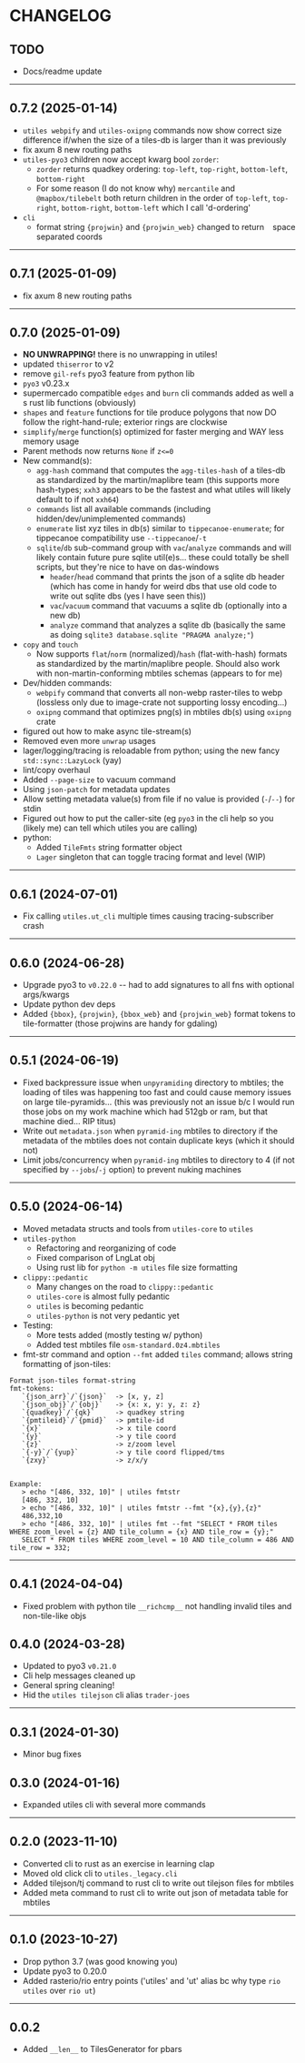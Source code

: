 # CHANGELOG

## TODO

- Docs/readme update

---

## 0.7.2 (2025-01-14)

- `utiles webpify` and `utiles-oxipng` commands now show correct size difference
  if/when the size of a tiles-db is larger than it was previously
- fix axum 8 new routing paths
- `utiles-pyo3` children now accept kwarg bool `zorder`:
  - `zorder` returns quadkey ordering: `top-left`, `top-right`, `bottom-left`,
    `bottom-right`
  - For some reason (I do not know why) `mercantile` and `@mapbox/tilebelt` both
    return children in the order of `top-left`, `top-right`, `bottom-right`,
    `bottom-left` which I call 'd-ordering'
- `cli`
  - format string `{projwin}` and `{projwin_web}` changed to return ` ` space separated coords

---

## 0.7.1 (2025-01-09)

- fix axum 8 new routing paths

---

## 0.7.0 (2025-01-09)

- **NO UNWRAPPING!** there is no unwrapping in utiles!
- updated `thiserror` to v2
- remove `gil-refs` pyo3 feature from python lib
- `pyo3` v0.23.x
- supermercado compatible `edges` and `burn` cli commands added as well a s rust
  lib functions (obviously)
- `shapes` and `feature` functions for tile produce polygons that now DO follow
  the right-hand-rule; exterior rings are clockwise
- `simplify`/`merge` function(s) optimized for faster merging and WAY less
  memory usage
- Parent methods now returns `None` if `z<=0`
- New command(s):
  - `agg-hash` command that computes the `agg-tiles-hash` of a tiles-db as
    standardized by the martin/maplibre team (this supports more hash-types;
    `xxh3` appears to be the fastest and what utiles will likely default to if
    not `xxh64`)
  - `commands` list all available commands (including hidden/dev/unimplemented
    commands)
  - `enumerate` list xyz tiles in db(s) similar to `tippecanoe-enumerate`; for
    tippecanoe compatibility use `--tippecanoe`/`-t`
  - `sqlite`/`db` sub-command group with `vac`/`analyze` commands and will
    likely contain future pure sqlite util(e)s... these could totally be shell
    scripts, but they're nice to have on das-windows
    - `header`/`head` command that prints the json of a sqlite db header (which
      has come in handy for weird dbs that use old code to write out sqlite dbs
      (yes I have seen this))
    - `vac`/`vacuum` command that vacuums a sqlite db (optionally into a new db)
    - `analyze` command that analyzes a sqlite db (basically the same as doing
      `sqlite3 database.sqlite "PRAGMA analyze;"`)
- `copy` and `touch`
  - Now supports `flat`/`norm` (normalized)/`hash` (flat-with-hash) formats as
    standardized by the martin/maplibre people. Should also work with
    non-martin-conforming mbtiles schemas (appears to for me)
- Dev/hidden commands:
  - `webpify` command that converts all non-webp raster-tiles to webp (lossless
    only due to image-crate not supporting lossy encoding...)
  - `oxipng` command that optimizes png(s) in mbtiles db(s) using `oxipng` crate
- figured out how to make async tile-stream(s)
- Removed even more `unwrap` usages
- lager/logging/tracing is reloadable from python; using the new fancy
  `std::sync::LazyLock` (yay)
- lint/copy overhaul
- Added `--page-size` to vacuum command
- Using `json-patch` for metadata updates
- Allow setting metadata value(s) from file if no value is provided (`-`/`--`)
  for stdin
- Figured out how to put the caller-site (eg `pyo3` in the cli help so you
  (likely me) can tell which utiles you are calling)
- python:
  - Added `TileFmts` string formatter object
  - `Lager` singleton that can toggle tracing format and level (WIP)

---

## 0.6.1 (2024-07-01)

- Fix calling `utiles.ut_cli` multiple times causing tracing-subscriber crash

---

## 0.6.0 (2024-06-28)

- Upgrade pyo3 to `v0.22.0` -- had to add signatures to all fns with optional
  args/kwargs
- Update python dev deps
- Added `{bbox}`, `{projwin}`, `{bbox_web}` and `{projwin_web}` format tokens to
  tile-formatter (those projwins are handy for gdaling)

---

## 0.5.1 (2024-06-19)

- Fixed backpressure issue when `unpyramiding` directory to mbtiles; the loading
  of tiles was happening too fast and could cause memory issues on large
  tile-pyramids... (this was previously not an issue b/c I would run those jobs
  on my work machine which had 512gb or ram, but that machine died... RIP titus)
- Write out `metadata.json` when `pyramid-ing` mbtiles to directory if the
  metadata of the mbtiles does not contain duplicate keys (which it should not)
- Limit jobs/concurrency when `pyramid-ing` mbtiles to directory to 4 (if not
  specified by `--jobs`/`-j` option) to prevent nuking machines

---

## 0.5.0 (2024-06-14)

- Moved metadata structs and tools from `utiles-core` to `utiles`
- `utiles-python`
  - Refactoring and reorganizing of code
  - Fixed comparison of LngLat obj
  - Using rust lib for `python -m utiles` file size formatting
- `clippy::pedantic`
  - Many changes on the road to `clippy::pedantic`
  - `utiles-core` is almost fully pedantic
  - `utiles` is becoming pedantic
  - `utiles-python` is not very pedantic yet
- Testing:
  - More tests added (mostly testing w/ python)
  - Added test mbtiles file `osm-standard.0z4.mbtiles`
- fmt-str command and option `--fmt` added `tiles` command; allows string
  formatting of json-tiles:

```
Format json-tiles format-string
fmt-tokens:
   `{json_arr}`/`{json}`  -> [x, y, z]
   `{json_obj}`/`{obj}`   -> {x: x, y: y, z: z}
   `{quadkey}`/`{qk}`     -> quadkey string
   `{pmtileid}`/`{pmid}`  -> pmtile-id
   `{x}`                  -> x tile coord
   `{y}`                  -> y tile coord
   `{z}`                  -> z/zoom level
   `{-y}`/`{yup}`         -> y tile coord flipped/tms
   `{zxy}`                -> z/x/y


Example:
   > echo "[486, 332, 10]" | utiles fmtstr
   [486, 332, 10]
   > echo "[486, 332, 10]" | utiles fmtstr --fmt "{x},{y},{z}"
   486,332,10
   > echo "[486, 332, 10]" | utiles fmt --fmt "SELECT * FROM tiles WHERE zoom_level = {z} AND tile_column = {x} AND tile_row = {y};"
   SELECT * FROM tiles WHERE zoom_level = 10 AND tile_column = 486 AND tile_row = 332;
```

---

## 0.4.1 (2024-04-04)

- Fixed problem with python tile `__richcmp__` not handling invalid tiles and
  non-tile-like objs

## 0.4.0 (2024-03-28)

- Updated to pyo3 `v0.21.0`
- Cli help messages cleaned up
- General spring cleaning!
- Hid the `utiles tilejson` cli alias `trader-joes`

---

## 0.3.1 (2024-01-30)

- Minor bug fixes

## 0.3.0 (2024-01-16)

- Expanded utiles cli with several more commands

---

## 0.2.0 (2023-11-10)

- Converted cli to rust as an exercise in learning clap
- Moved old click cli to `utiles._legacy.cli`
- Added tilejson/tj command to rust cli to write out tilejson files for mbtiles
- Added meta command to rust cli to write out json of metadata table for mbtiles

---

## 0.1.0 (2023-10-27)

- Drop python 3.7 (was good knowing you)
- Update pyo3 to 0.20.0
- Added rasterio/rio entry points ('utiles' and 'ut' alias bc why type
  `rio utiles` over `rio ut`)

---

## 0.0.2

- Added `__len__` to TilesGenerator for pbars
